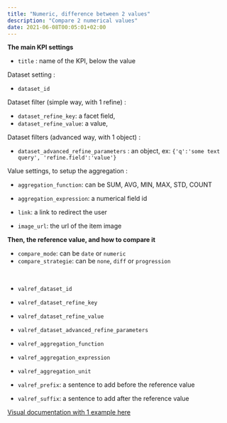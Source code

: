 ```yaml
---
title: "Numeric, difference between 2 values"
description: "Compare 2 numerical values"
date: 2021-06-08T00:05:01+02:00
---
```


**The main KPI settings**

- `title` : name of the KPI, below the value

Dataset setting :
- `dataset_id`

Dataset filter (simple way, with 1 refine) :
- `dataset_refine_key`: a facet field,
- `dataset_refine_value`: a value, 
  
Dataset filters (advanced way, with 1 object) :
- `dataset_advanced_refine_parameters` : an object, ex: `{'q':'some text query', 'refine.field':'value'}`

Value settings, to setup the aggregation :
- `aggregation_function`: can be SUM, AVG, MIN, MAX, STD, COUNT
- `aggregation_expression`: a numerical field id

- `link`: a link to redirect the user
- `image_url`: the url of the item image

**Then, the reference value, and how to compare it**

- `compare_mode`: can be `date` or `numeric`
- `compare_strategie`: can be `none`, `diff` or `progression`

 

- `valref_dataset_id`
- `valref_dataset_refine_key`
- `valref_dataset_refine_value`
- `valref_dataset_advanced_refine_parameters`
- `valref_aggregation_function`
- `valref_aggregation_expression`
- `valref_aggregation_unit`

- `valref_prefix`: a sentence to add before the reference value
- `valref_suffix`: a sentence to add after the reference value

[Visual documentation with 1 example here](https://docs.google.com/presentation/d/1pG1Q2RcP20Aep_6mMK7aeG184_mzczXAm7oxAu_eMz8/edit#slide=id.p)